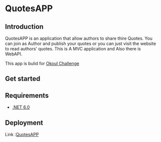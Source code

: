 # QuotesAPP

## Introduction 
QuotesAPP is an application that allow authors to share thire Quotes. 
You can join as Author and publish your quotes or you can just visit the website to read authors' quotes.
This is A MVC application and Also there is WebAPI.

This app is bulid for [Okoul Challenge](https://www.okoul.com/challenges/Quotes%20💬) 

## Get started
## Requirements 
 - [.NET 6.0](https://dotnet.microsoft.com/en-us/download/dotnet/6.0)
 
## Deployment

Link :[QuotesAPP](https://quotesapp-2023.azurewebsites.net)





